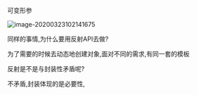 可变形参

![image-20200323102141675](https://sumomoriaty.oss-cn-beijing.aliyuncs.com/image-20200323102141675.png)

同样的事情,为什么要用反射API去做?

为了需要的时候去动态地创建对象,面对不同的需求,有同一套的模板

反射是不是与封装性矛盾呢?

不矛盾,封装体现的是必要性,

